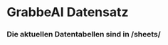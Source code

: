 

























































# GrabbeAI Datensatz





### Die aktuellen Datentabellen sind in /sheets/


